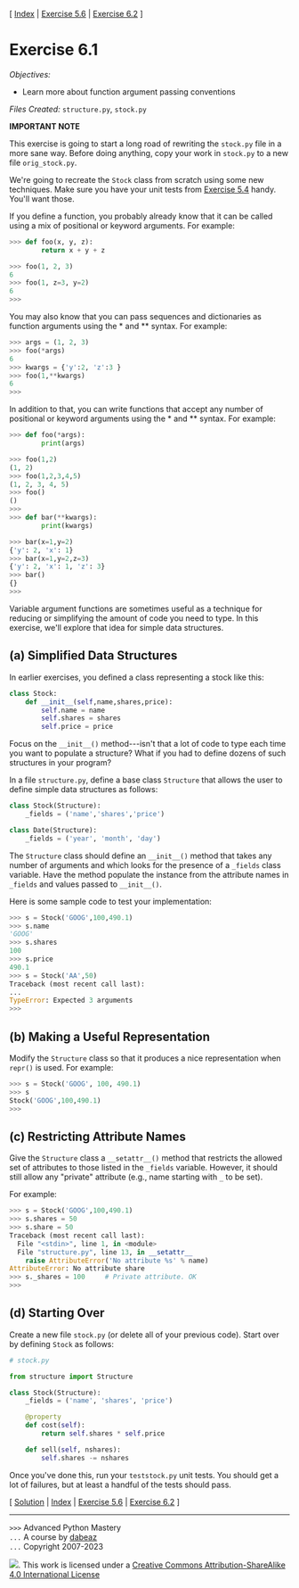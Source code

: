 \[ [Index](index.md) | [Exercise 5.6](ex5_6.md) | [Exercise 6.2](ex6_2.md) \]

# Exercise 6.1

*Objectives:*

- Learn more about function argument passing conventions

*Files Created:* `structure.py`, `stock.py`


**IMPORTANT NOTE**

This exercise is going to start a long road of rewriting the `stock.py` file in a more
sane way.   Before doing anything, copy your work in `stock.py` to a new file
`orig_stock.py`.  

We're going to recreate the `Stock` class from scratch using some new techniques.
Make sure you have your unit tests from [Exercise 5.4](ex5_4.md) handy. You'll want those.

If you define a function, you probably already know that it can be
called using a mix of positional or keyword arguments.  For example:

```python
>>> def foo(x, y, z):
        return x + y + z

>>> foo(1, 2, 3)
6
>>> foo(1, z=3, y=2)
6
>>>
```

You may also know that you can pass sequences and dictionaries as
function arguments using the * and ** syntax.  For example:

```python
>>> args = (1, 2, 3)
>>> foo(*args)
6
>>> kwargs = {'y':2, 'z':3 }
>>> foo(1,**kwargs)
6
>>>
```

In addition to that, you can write functions that accept any number of
positional or keyword arguments using the * and ** syntax.  For
example:

```python
>>> def foo(*args):
        print(args)

>>> foo(1,2)
(1, 2)
>>> foo(1,2,3,4,5)
(1, 2, 3, 4, 5)
>>> foo()
()
>>>
>>> def bar(**kwargs):
        print(kwargs)

>>> bar(x=1,y=2)
{'y': 2, 'x': 1}
>>> bar(x=1,y=2,z=3)
{'y': 2, 'x': 1, 'z': 3}
>>> bar()
{}
>>> 
```

Variable argument functions are sometimes useful as a technique for
reducing or simplifying the amount of code you need to type.  In this
exercise, we'll explore that idea for simple data structures.

## (a) Simplified Data Structures

In earlier exercises, you defined a class representing a stock like
this:

```python
class Stock:
    def __init__(self,name,shares,price):
        self.name = name
        self.shares = shares
        self.price = price
```

Focus on the `__init__()` method---isn't that a lot of
code to type each time you want to populate a structure?   What if you
had to define dozens of such structures in your program?

In a file `structure.py`, define a base class
`Structure` that allows the user to define simple
data structures as follows:

```python
class Stock(Structure):
    _fields = ('name','shares','price')

class Date(Structure):
    _fields = ('year', 'month', 'day')
```
  
The `Structure` class should define an `__init__()`
method that takes any number of arguments and which looks for the
presence of a `_fields` class variable.  Have the method
populate the instance from the attribute names in `_fields`
and values passed to `__init__()`.

Here is some sample code to test your implementation:

```python
>>> s = Stock('GOOG',100,490.1)
>>> s.name
'GOOG'
>>> s.shares
100
>>> s.price
490.1
>>> s = Stock('AA',50)
Traceback (most recent call last):
...
TypeError: Expected 3 arguments
>>>
```

## (b) Making a Useful Representation

Modify the `Structure` class so that it produces a nice 
representation when `repr()` is used.  For example:

```python
>>> s = Stock('GOOG', 100, 490.1)
>>> s
Stock('GOOG',100,490.1)
>>>
```

## (c) Restricting Attribute Names

Give the `Structure` class a `__setattr__()` method that restricts
the allowed set of attributes to those listed in the `_fields` variable.
However, it should still allow any "private" attribute (e.g., name starting
with `_` to be set). 

For example:

```python
>>> s = Stock('GOOG',100,490.1)
>>> s.shares = 50
>>> s.share = 50
Traceback (most recent call last):
  File "<stdin>", line 1, in <module>
  File "structure.py", line 13, in __setattr__
    raise AttributeError('No attribute %s' % name)
AttributeError: No attribute share
>>> s._shares = 100     # Private attribute. OK
>>>
```

## (d) Starting Over

Create a new file `stock.py` (or delete all of your previous code). Start over by defining `Stock` as follows:

```python
# stock.py

from structure import Structure

class Stock(Structure):
    _fields = ('name', 'shares', 'price')

    @property
    def cost(self):
        return self.shares * self.price

    def sell(self, nshares):
        self.shares -= nshares
```

Once you've done this, run your `teststock.py` unit tests.   You should get a lot of failures, but at least a
handful of the tests should pass.

\[ [Solution](soln6_1.md) | [Index](index.md) | [Exercise 5.6](ex5_6.md) | [Exercise 6.2](ex6_2.md) \]

----
`>>>` Advanced Python Mastery  
`...` A course by [dabeaz](https://www.dabeaz.com)  
`...` Copyright 2007-2023  

![](https://i.creativecommons.org/l/by-sa/4.0/88x31.png). This work is licensed under a [Creative Commons Attribution-ShareAlike 4.0 International License](http://creativecommons.org/licenses/by-sa/4.0/)

